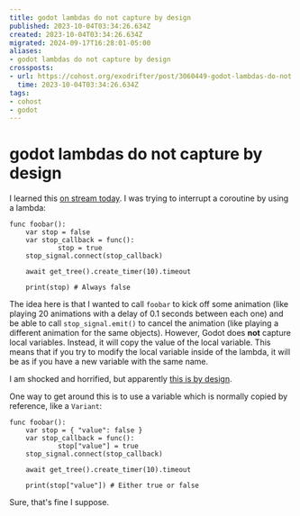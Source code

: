 ```yaml
---
title: godot lambdas do not capture by design
published: 2023-10-04T03:34:26.634Z
created: 2023-10-04T03:34:26.634Z
migrated: 2024-09-17T16:28:01-05:00
aliases:
- godot lambdas do not capture by design
crossposts:
- url: https://cohost.org/exodrifter/post/3060449-godot-lambdas-do-not
  time: 2023-10-04T03:34:26.634Z
tags:
- cohost
- godot
---
```


# godot lambdas do not capture by design

I learned this [on stream today](https://www.twitch.tv/videos/1942014923). I was trying to interrupt a coroutine by using a lambda:

```gdscript
func foobar():
    var stop = false
    var stop_callback = func():
            stop = true
    stop_signal.connect(stop_callback)

    await get_tree().create_timer(10).timeout

    print(stop) # Always false
```

The idea here is that I wanted to call `foobar` to kick off some animation (like playing 20 animations with a delay of 0.1 seconds between each one) and be able to call `stop_signal.emit()` to cancel the animation (like playing a different animation for the same objects). However, Godot does **not** capture local variables. Instead, it will copy the value of the local variable. This means that if you try to modify the local variable inside of the lambda, it will be as if you have a new variable with the same name.

I am shocked and horrified, but apparently [this is by design](https://github.com/godotengine/godot/issues/69014#issuecomment-1324017859).

One way to get around this is to use a variable which is normally copied by reference, like a `Variant`:

```gdscript
func foobar():
    var stop = { "value": false }
    var stop_callback = func():
            stop["value"] = true
    stop_signal.connect(stop_callback)

    await get_tree().create_timer(10).timeout

    print(stop["value"]) # Either true or false
```

Sure, that's fine I suppose.
